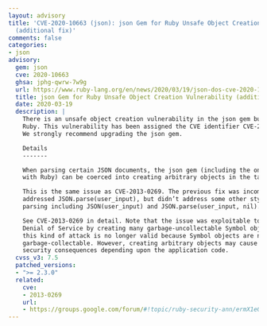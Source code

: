 ```yaml
---
layout: advisory
title: 'CVE-2020-10663 (json): json Gem for Ruby Unsafe Object Creation Vulnerability
  (additional fix)'
comments: false
categories:
- json
advisory:
  gem: json
  cve: 2020-10663
  ghsa: jphg-qwrw-7w9g
  url: https://www.ruby-lang.org/en/news/2020/03/19/json-dos-cve-2020-10663/
  title: json Gem for Ruby Unsafe Object Creation Vulnerability (additional fix)
  date: 2020-03-19
  description: |
    There is an unsafe object creation vulnerability in the json gem bundled with
    Ruby. This vulnerability has been assigned the CVE identifier CVE-2020-10663.
    We strongly recommend upgrading the json gem.

    Details
    -------

    When parsing certain JSON documents, the json gem (including the one bundled
    with Ruby) can be coerced into creating arbitrary objects in the target system.

    This is the same issue as CVE-2013-0269. The previous fix was incomplete, which
    addressed JSON.parse(user_input), but didn’t address some other styles of JSON
    parsing including JSON(user_input) and JSON.parse(user_input, nil).

    See CVE-2013-0269 in detail. Note that the issue was exploitable to cause a
    Denial of Service by creating many garbage-uncollectable Symbol objects, but
    this kind of attack is no longer valid because Symbol objects are now
    garbage-collectable. However, creating arbitrary objects may cause severe
    security consequences depending upon the application code.
  cvss_v3: 7.5
  patched_versions:
  - ">= 2.3.0"
  related:
    cve:
    - 2013-0269
    url:
    - https://groups.google.com/forum/#!topic/ruby-security-ann/ermX1eQqqKA
---
```

